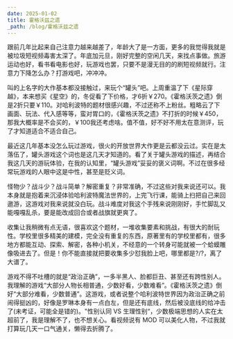 ```yaml
---
date: 2025-01-02
title: 霍格沃兹之遗
_path: /blog/霍格沃兹之遗
---
```

跟前几年比起来自己注意力越来越差了，年龄大了是一方面，更多的我觉得我就是被垃圾短视频毒害太深了。年底加元旦，刚好完整的空闲几天，来找点事做。旅游运动也好，看书看电影也好，玩游戏也罢，只要不是漫无目的的刷短视频就行。注意力下降怎么办？打游戏吧，冲冲冲。

叫的上名字的大作基本都没接触过，来玩个“罐头”吧。上周重温了下《星际穿越》，本来想买《星空》的，冬促看了下价格，才6折￥270。《霍格沃茨之遗》倒是2折只要￥110。对哈利波特的题材很感兴趣，不过还称不上粉丝。粗略云了下画面、玩法、代入感等等，蛮对胃口的，《霍格沃茨之遗》不打折的时候￥450，那我大概率是不会买的，￥100我还考虑啥。值不值，好不好不用太在意测评，玩了才知道适合不适合自己。

最近这几年基本没怎么玩过游戏，很火的开放世界大作更是云都没云过。实在是太落伍了，罐头游戏这个词也是这几天才知道的。看了关于罐头游戏的描述，再结合我这几天的游玩体验，在我的认知里，“罐头游戏”妥妥的褒义词啊。不过在很多经常玩游戏的人眼中这是中性，甚至是贬义词。

怪物少？战斗少？战斗简单？解密重复？非常准确，不过这些对我来说还可以。我本身就是抱着来沉浸体验哈利波特魔法世界的，上完飞行课，能骑上扫把自己来回遨游，这游戏对我来说就没白玩。战斗难度对我这个手残来说刚刚好，手忙脚乱又能嘎嘎乱杀，要是能改成回合或者战旗就更爽了。

收集让我稍微有点无语，很喜欢这个题材，一堆收集要素和挑战，有很大的耐玩性。学校里很多精美的建模，完全没有重复的东西，原著里有的学校里都有，很多地方都能互动、探索、解密，各种小机关，不经意的一个转身可能就被一个蛤蟆雕像吸进去了。但是！你不能直接就把要收集多少怼我脸上吧，哪里都是?/?，离了大谱了。

游戏不得不吐槽的就是“政治正确”，一多半黑人、脸都巨丑、甚至还有跨性别人。我理解的游戏“大部分人物长相普通，少数好看，少数难看”。《霍格沃茨之遗》倒好“大部分难看，少数普通”。这游戏，或者说整个哈利波特世界因为政治正确之前闹得挺凶的，好像是罗琳本身有一点白左，但是还有底线，然后被没底线的给冲击了(未考证，可能全是错的)。"性别认同 VS 生理性别“，少数极端思想的人实在太超前了，我是理解不了，也不想关心。看视频说有 MOD 可以美化人物，不过我就打算玩几天一口气通关，懒得去折腾了。




